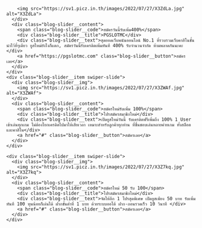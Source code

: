 
<!DOCTYPE html>
<html lang="TH" >
<head>
  <meta charset="UTF-8">
  <title>Pgslotcm | คาสิโนอนนไลน์อันดับ 1 </title>
  <meta name="viewport"
      content="width=device-width, user-scalable=no, initial-scale=1.0, maximum-scale=1.0, minimum-scale=1.0"><link rel="stylesheet" href="https://cdnjs.cloudflare.com/ajax/libs/normalize/5.0.0/normalize.min.css">
  <link rel='stylesheet' href='https://cdnjs.cloudflare.com/ajax/libs/Swiper/4.3.5/css/swiper.min.css'><link rel="stylesheet" href="./style.css">

</head>
<body>
<!-- partial:index.partial.html -->
<div class="blog-slider">
  <div class="blog-slider__wrp swiper-wrapper">
    <div class="blog-slider__item swiper-slide">
      <div class="blog-slider__img">
        
        <img src="https://sv1.picz.in.th/images/2022/07/27/X3ZdLa.jpg" alt="X3ZdLa">
      </div>
      <div class="blog-slider__content">
        <span class="blog-slider__code">สมัครวันนี้รับเพิ่ม400%</span>
        <div class="blog-slider__title">PGSLOTMC</div>
        <div class="blog-slider__text">สุดยอดเว็บพนันออนไลน์ No.1 ที่รวบรวมเว็บคาสิโนชั้นนำไว้ที่ๆเดียว ยูสใหม่ยังไงก็แตก, สมัครวันนี้รับเครดิตเพิ่มทันที 400% รับจำนวนจำกัด ห้ามพลาดกันนะคะ </div>
        <a href="https://pgslotmc.com" class="blog-slider__button">สมัครเลย</a>
      </div>
    </div>
    <div class="blog-slider__item swiper-slide">
      <div class="blog-slider__img">
        <img src="https://sv1.picz.in.th/images/2022/07/27/X3ZWAf.jpg" alt="X3ZWAf">
      </div>
      <div class="blog-slider__content">
        <span class="blog-slider__code">สมัครใหม่รับเพิ่ม 100%</span>
        <div class="blog-slider__title">โปรสมัครสมาชิกใหม่</div>
        <div class="blog-slider__text">เปิดยูสใหม่วันนี้ รับเครดิตฟรีเพิ่มถึง 100% 1 User เข้าเล่นทุกเกม ไม่ต้องโยกเครดิตไปมาให้เสียเวลา เหมาะสำหรับลูกค้าทุกท่าน ที่ชื่นชอบเล่นหลายค่ายเกม ทั้งสล็อตและคาสิโน</div>
        <a href="#" class="blog-slider__button">สมัครเลย</a>
      </div>
    </div>
    
    <div class="blog-slider__item swiper-slide">
      <div class="blog-slider__img">
        <img src="https://sv1.picz.in.th/images/2022/07/27/X3Z7kq.jpg" alt="X3Z7kq">
      </div>
      <div class="blog-slider__content">
        <span class="blog-slider__code">สมัครใหม่ 50 รับ 100</span>
        <div class="blog-slider__title">โปรสมัครสมาชิกใหม่</div>
        <div class="blog-slider__text">จัดให้อีก 1 โปรสุดพิเศษ เปิดยูสเพียง 50 บาท รับเพิ่มทันที 100 ทุนน้อยก็เล่นได้ ฝากขั้นต่ำที่ 1 บาท ด้วยระบบออโต้ ฝาก-ถอนรวดเร็ว 10 วินาที </div>
        <a href="#" class="blog-slider__button">สมัครเลย</a>
      </div>
    </div>
    
  </div>
  <div class="blog-slider__pagination"></div>
</div>
<!-- partial -->
  <script src='https://cdnjs.cloudflare.com/ajax/libs/jquery/3.3.1/jquery.min.js'></script>
<script src='https://cdnjs.cloudflare.com/ajax/libs/Swiper/4.3.5/js/swiper.min.js'></script><script  src="./script.js"></script>

</body>
</html>
